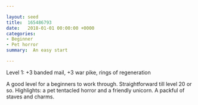 ```yaml
---

layout: seed
title:  165486793
date:   2018-01-01 00:00:00 +0000
categories:
- Beginner
- Pet horror
summary:  An easy start

---
```


Level 1: +3 banded mail, +3 war pike, rings of regeneration

 A good level for a beginners to work through. Straightforward till level 20 or so. Highlights: a pet tentacled horror and a friendly unicorn. A packful of staves and charms.